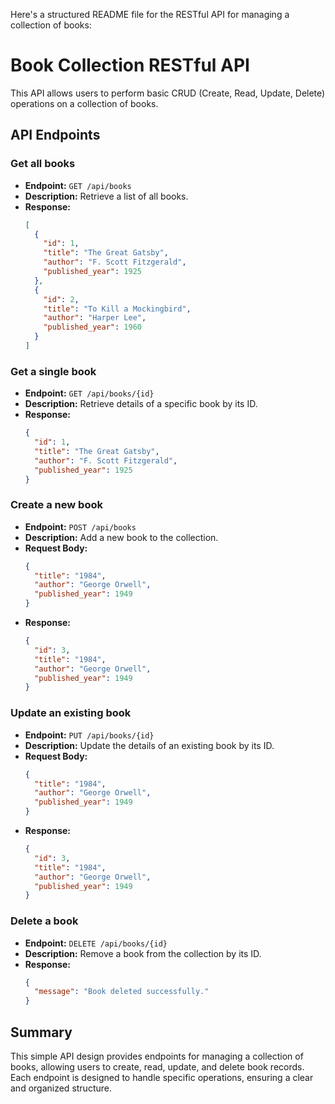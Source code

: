 Here's a structured README file for the RESTful API for managing a collection of books:

# Book Collection RESTful API

This API allows users to perform basic CRUD (Create, Read, Update, Delete) operations on a collection of books.

## API Endpoints

### Get all books

- **Endpoint:** `GET /api/books`
- **Description:** Retrieve a list of all books.
- **Response:**
  ```json
  [
    {
      "id": 1,
      "title": "The Great Gatsby",
      "author": "F. Scott Fitzgerald",
      "published_year": 1925
    },
    {
      "id": 2,
      "title": "To Kill a Mockingbird",
      "author": "Harper Lee",
      "published_year": 1960
    }
  ]
  ```

### Get a single book

- **Endpoint:** `GET /api/books/{id}`
- **Description:** Retrieve details of a specific book by its ID.
- **Response:**
  ```json
  {
    "id": 1,
    "title": "The Great Gatsby",
    "author": "F. Scott Fitzgerald",
    "published_year": 1925
  }
  ```

### Create a new book

- **Endpoint:** `POST /api/books`
- **Description:** Add a new book to the collection.
- **Request Body:**
  ```json
  {
    "title": "1984",
    "author": "George Orwell",
    "published_year": 1949
  }
  ```
- **Response:**
  ```json
  {
    "id": 3,
    "title": "1984",
    "author": "George Orwell",
    "published_year": 1949
  }
  ```

### Update an existing book

- **Endpoint:** `PUT /api/books/{id}`
- **Description:** Update the details of an existing book by its ID.
- **Request Body:**
  ```json
  {
    "title": "1984",
    "author": "George Orwell",
    "published_year": 1949
  }
  ```
- **Response:**
  ```json
  {
    "id": 3,
    "title": "1984",
    "author": "George Orwell",
    "published_year": 1949
  }
  ```

### Delete a book

- **Endpoint:** `DELETE /api/books/{id}`
- **Description:** Remove a book from the collection by its ID.
- **Response:**
  ```json
  {
    "message": "Book deleted successfully."
  }
  ```

## Summary

This simple API design provides endpoints for managing a collection of books, allowing users to create, read, update, and delete book records. Each endpoint is designed to handle specific operations, ensuring a clear and organized structure.
```


